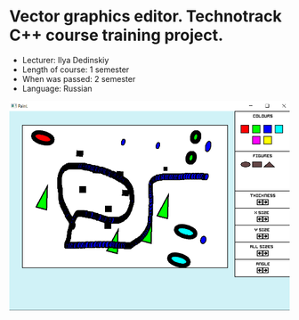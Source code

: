 # Vector graphics editor. Technotrack C++ course training project.

* Lecturer: Ilya Dedinskiy
* Length of course: 1 semester
* When was passed: 2 semester
* Language: Russian

<p align="center">
    <img src="Paint picture//paint.png" alt="drawing" width="750"/>
</p>

